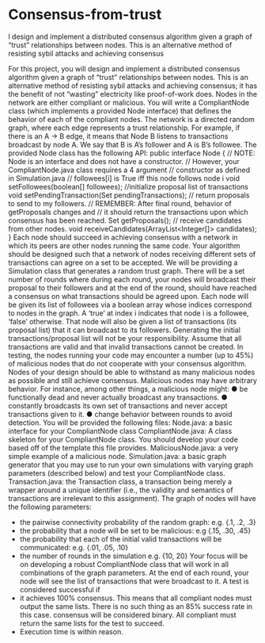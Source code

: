 # Consensus-from-trust
l design and implement a distributed consensus algorithm given a graph of “trust” relationships between nodes. This is an alternative method of resisting sybil attacks and achieving consensus

For this project, you will design and implement a distributed consensus algorithm given a graph
of “trust” relationships between nodes. This is an alternative method of resisting sybil attacks
and achieving consensus; it has the benefit of not “wasting” electricity like proof-of-work does.
Nodes in the network are either compliant or malicious. You will write a CompliantNode class
(which implements a provided Node interface) that defines the behavior of each of the
compliant nodes. The network is a directed random graph, where each edge represents a trust
relationship. For example, if there is an A → B edge, it means that Node B listens to transactions
broadcast by node A. We say that B is A’s follower and A is B’s followee.
The provided Node class has the following API:
public interface Node {
 // NOTE: Node is an interface and does not have a constructor.
 // However, your CompliantNode.java class requires a 4 argument
 // constructor as defined in Simulation.java
 // followees[i] is True iff this node follows node i
 void setFollowees(boolean[] followees);
 //initialize proposal list of transactions
 void setPendingTransaction(Set<Transaction> pendingTransactions);
 // return proposals to send to my followers.
 // REMEMBER: After final round, behavior of getProposals changes and
 // it should return the transactions upon which consensus has been reached.
 Set<Transaction> getProposals();
 // receive candidates from other nodes.
 void receiveCandidates(ArrayList<Integer[]> candidates);
}
Each node should succeed in achieving consensus with a network in which its peers are other
nodes running the same code. Your algorithm should be designed such that a network of nodes
receiving different sets of transactions can agree on a set to be accepted. We will be providing 
a Simulation class that generates a random trust graph. There will be a set number of rounds
where during each round, your nodes will broadcast their proposal to their followers and at the
end of the round, should have reached a consensus on what transactions should be agreed
upon.
Each node will be given its list of followees via a boolean array whose indices correspond to
nodes in the graph. A ‘true’ at index i indicates that node i is a followee, ‘false’ otherwise. That
node will also be given a list of transactions (its proposal list) that it can broadcast to its
followers. Generating the initial transactions/proposal list will not be your responsibility.
Assume that all transactions are valid and that invalid transactions cannot be created.
In testing, the nodes running your code may encounter a number (up to 45%) of malicious
nodes that do not cooperate with your consensus algorithm. Nodes of your design should be
able to withstand as many malicious nodes as possible and still achieve consensus. Malicious
nodes may have arbitrary behavior. For instance, among other things, a malicious node might:
● be functionally dead and never actually broadcast any transactions.
● constantly broadcasts its own set of transactions and never accept transactions given
to it.
● change behavior between rounds to avoid detection.
You will be provided the following files:
Node.java: a basic interface for your CompliantNode class
CompliantNode.java: A class skeleton for your CompliantNode class. You should develop your
code based off of the template this file provides.
MaliciousNode.java: a very simple example of a malicious node.
Simulation.java: a basic graph generator that you may use to run your own simulations with
varying graph parameters (described below) and test your CompliantNode class.
Transaction.java: the Transaction class, a transaction being merely a wrapper around a unique
identifier (i.e., the validity and semantics of transactions are irrelevant to this assignment).
The graph of nodes will have the following parameters:
- the pairwise connectivity probability of the random graph: e.g. {.1, .2, .3}
- the probability that a node will be set to be malicious: e.g {.15, .30, .45}
- the probability that each of the initial valid transactions will be communicated: e.g. {.01, 
.05, .10}
- the number of rounds in the simulation e.g. {10, 20}
Your focus will be on developing a robust CompliantNode class that will work in all
combinations of the graph parameters. At the end of each round, your node will see the list of
transactions that were broadcast to it.
A test is considered successful if
- it achieves 100% consensus. This means that all compliant nodes must output the
same lists. There is no such thing as an 85% success rate in this case. consensus will be
considered binary. All compliant must return the same lists for the test to succeed.
- Execution time is within reason. 
